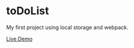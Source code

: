 # toDoList
My first project using local storage and webpack.

[Live Demo](https://chickenbiscuitoo.github.io/toDoList/)
